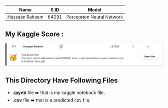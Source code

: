 | Name | S.ID | Model |
| ----------- | ----------- | ----------- |
| Hassaan Raheem | 64091 | Perceprton Neural Network


## My Kaggle Score :

![kaggle attempt 2](https://github.com/Hassaan-07/KIET-AILab-109140/blob/master/attempt2.png)

## This Directory Have Following Files
- **.ipynb** file :arrow_right: that is my kaggle notebook file.
- **.csv** file :arrow_right: that is a predicted csv file.
